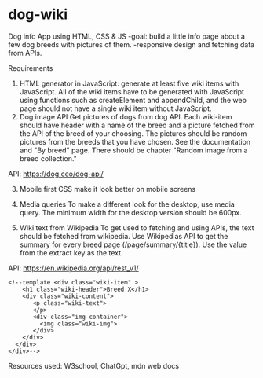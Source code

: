 # dog-wiki
Dog info App using HTML, CSS &amp; JS
-goal: build a little info page about a few dog breeds with pictures of them.
-responsive design and fetching data from APIs.

Requirements 
1. HTML generator in JavaScript:
generate at least five wiki items with JavaScript. All of the wiki items have to be generated with JavaScript using functions such as createElement and appendChild, and the web page should not have a single wiki item without JavaScript. 
2. Dog image API
Get pictures of dogs from dog API. Each wiki-item should have header with a name of the breed and a picture fetched from the API of the breed of your choosing. The pictures should be random pictures from the breeds that you have chosen. See the documentation and "By breed" page. There should be chapter "Random image from a breed collection."

API: https://dog.ceo/dog-api/

3. Mobile first CSS
make it look better on mobile screens

4. Media queries
 To make a different look for the desktop, use media query. The minimum width for the desktop version should be 600px.
 5. Wiki text from Wikipedia
To get used to fetching and using APIs, the text should be fetched from wikipedia. Use Wikipedias API to get the summary for every breed page (/page/summary/{title}). Use the value from the extract key as the text. 

API: https://en.wikipedia.org/api/rest_v1/

    <!--template <div class="wiki-item" >
        <h1 class="wiki-header">Breed X</h1>
        <div class="wiki-content">
           <p class="wiki-text">
           </p>
           <div class="img-container">
             <img class="wiki-img">
           </div>
        </div>
      </div>
    </div>-->

Resources used: W3school, ChatGpt, mdn web docs